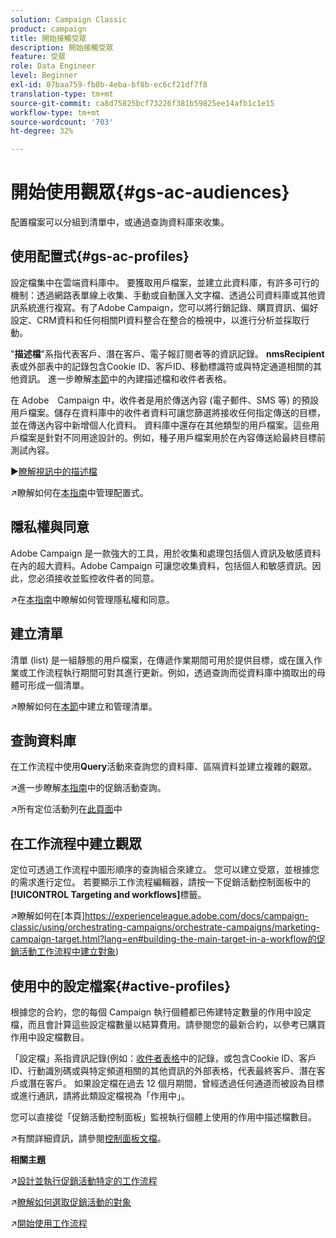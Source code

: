 ```yaml
---
solution: Campaign Classic
product: campaign
title: 開始接觸受眾
description: 開始接觸受眾
feature: 受眾
role: Data Engineer
level: Beginner
exl-id: 07baa759-fb0b-4eba-bf8b-ec6cf21df7f8
translation-type: tm+mt
source-git-commit: ca8d75825bcf73226f381b59825ee14afb1c1e15
workflow-type: tm+mt
source-wordcount: '703'
ht-degree: 32%

---
```


# 開始使用觀眾{#gs-ac-audiences}

配置檔案可以分組到清單中，或通過查詢資料庫來收集。

## 使用配置式{#gs-ac-profiles}

設定檔集中在雲端資料庫中。 要獲取用戶檔案，並建立此資料庫，有許多可行的機制：透過網路表單線上收集、手動或自動匯入文字檔、透過公司資料庫或其他資訊系統進行複寫。有了Adobe Campaign，您可以將行銷記錄、購買資訊、偏好設定、CRM資料和任何相關PI資料整合在整合的檢視中，以進行分析並採取行動。

&quot;**描述檔**&quot;系指代表客戶、潛在客戶、電子報訂閱者等的資訊記錄。
**nmsRecipient**&#x200B;表或外部表中的記錄包含Cookie ID、客戶ID、移動標識符或與特定通道相關的其他資訊。 進一步瞭解[本節](../dev/datamodel.md#ootb-profiles)中的內建描述檔和收件者表格。

在 Adobe　Campaign 中，收件者是用於傳送內容 (電子郵件、SMS 等) 的預設用戶檔案。儲存在資料庫中的收件者資料可讓您篩選將接收任何指定傳送的目標，並在傳送內容中新增個人化資料。 資料庫中還存在其他類型的用戶檔案。這些用戶檔案是針對不同用途設計的。例如，種子用戶檔案用於在內容傳送給最終目標前測試內容。

:arrow_forward:[瞭解視訊中的描述檔](https://video.tv.adobe.com/v/35611?quality=12)

:arrow_upper_right:瞭解如何在[本指南](https://experienceleague.adobe.com/docs/campaign-classic/using/getting-started/profile-management/about-profiles.html)中管理配置式。

## 隱私權與同意

Adobe Campaign 是一款強大的工具，用於收集和處理包括個人資訊及敏感資料在內的超大資料。Adobe Campaign 可讓您收集資料，包括個人和敏感資訊。因此，您必須接收並監控收件者的同意。

:arrow_upper_right:在[本指南](https://experienceleague.corp.adobe.com/docs/campaign-classic/using/getting-started/privacy/privacy-and-recommendations.html)中瞭解如何管理隱私權和同意。


## 建立清單

清單 (list) 是一組靜態的用戶檔案，在傳遞作業期間可用於提供目標，或在匯入作業或工作流程執行期間可對其進行更新。例如，透過查詢而從資料庫中摘取出的母體可形成一個清單。

:arrow_upper_right:瞭解如何在[本節](https://experienceleague.adobe.com/docs/campaign-classic/using/getting-started/profile-management/creating-and-managing-lists.html)中建立和管理清單。

## 查詢資料庫

在工作流程中使用&#x200B;**Query**&#x200B;活動來查詢您的資料庫、區隔資料並建立複雜的觀眾。

:arrow_upper_right:進一步瞭解[本指南](https://experienceleague.adobe.com/docs/campaign-classic/using/automating-with-workflows/introduction/targeting-data.html)中的促銷活動查詢。

:arrow_upper_right:所有定位活動列在[此頁面](https://experienceleague.adobe.com/docs/campaign-classic/using/automating-with-workflows/targeting-activities/about-targeting-activities.html)中

## 在工作流程中建立觀眾

定位可透過工作流程中圖形順序的查詢組合來建立。 您可以建立受眾，並根據您的需求進行定位。 若要顯示工作流程編輯器，請按一下促銷活動控制面板中的&#x200B;**[!UICONTROL Targeting and workflows]**&#x200B;標籤。

:arrow_upper_right:瞭解如何在[本頁]https://experienceleague.adobe.com/docs/campaign-classic/using/orchestrating-campaigns/orchestrate-campaigns/marketing-campaign-target.html?lang=en#building-the-main-target-in-a-workflow的促銷活動工作流程中建立對象)


## 使用中的設定檔案{#active-profiles}

根據您的合約，您的每個 Campaign 執行個體都已佈建特定數量的作用中設定檔，而且會計算這些設定檔數量以結算費用。請參閱您的最新合約，以參考已購買作用中設定檔數目。

「設定檔」系指資訊記錄(例如：[收件者表格](../dev/datamodel.md)中的記錄，或包含Cookie ID、客戶ID、行動識別碼或與特定頻道相關的其他資訊的外部表格，代表最終客戶、潛在客戶或潛在客戶。 如果設定檔在過去 12 個月期間，曾經透過任何通道而被設為目標或進行通訊，請將此類設定檔視為「作用中」。

您可以直接從「促銷活動控制面板」監視執行個體上使用的作用中描述檔數目。

:arrow_upper_right:有關詳細資訊，請參閱[控制面板文檔](https://docs.adobe.com/content/help/en/control-panel/using/performance-monitoring/active-profiles-monitoring.html)。


**相關主題**

:arrow_upper_right:[設計並執行促銷活動特定的工作流程](https://experienceleague.adobe.com/docs/campaign-classic/using/automating-with-workflows/introduction/building-a-workflow.html)

:arrow_upper_right:[瞭解如何選取促銷活動的對象](https://experienceleague.adobe.com/docs/campaign-classic/using/orchestrating-campaigns/orchestrate-campaigns/marketing-campaign-target.html)

:arrow_upper_right:[開始使用工作流程](https://experienceleague.adobe.com/docs/campaign-classic/using/automating-with-workflows/introduction/about-workflows.html)
